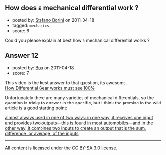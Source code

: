 ## How does a mechanical differential work ?

- posted by: [Stefano Borini](https://stackexchange.com/users/-1/23-stefano-borini) on 2011-04-18
- tagged: `mechanics`
- score: 6

Could you please explain at best how a mechanical differential works ?


## Answer 12

- posted by: [Bob](https://stackexchange.com/users/-1/29-bob) on 2011-04-18
- score: 7

<p>This video is the best answer to that question, its awesome.<br>
<a href="http://www.youtube.com/watch?v=F40ZBDAG8-o&amp;feature=feedf" rel="nofollow">How Differential Gear works must see 100%</a></p>

<p>Unfortunately there are many varieties of mechanical differentials, so the question is tricky to answer in the specific, but I think the premise in the wiki article is a good starting point:</p>

<p><a href="http://en.wikipedia.org/wiki/Differential_%28mechanical_device%29" rel="nofollow">almost always used in one of two ways: in one way, it receives one input and provides two outputs—this is found in most automobiles—and in the other way, it combines two inputs to create an output that is the sum, difference, or average, of the inputs</a></p>




---

All content is licensed under the [CC BY-SA 3.0 license](https://creativecommons.org/licenses/by-sa/3.0/).
